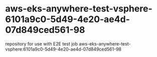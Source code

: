 # aws-eks-anywhere-test-vsphere-6101a9c0-5d49-4e20-ae4d-07d849ced561-98
repository for use with E2E test job aws-eks-anywhere-test-vsphere:6101a9c0-5d49-4e20-ae4d-07d849ced561-98
